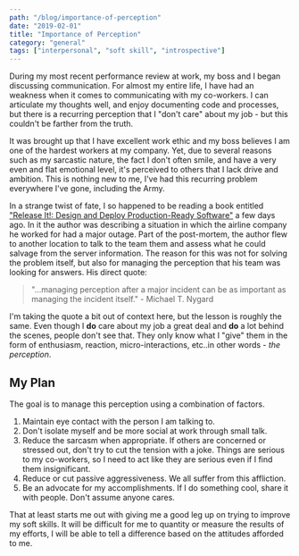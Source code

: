 ```yaml
---
path: "/blog/importance-of-perception"
date: "2019-02-01"
title: "Importance of Perception"
category: "general"
tags: ["interpersonal", "soft skill", "introspective"]
---
```


During my most recent performance review at work, my boss and I began discussing communication. For almost my entire life, I have had an weakness when it comes to communicating with my co-workers. I can articulate my thoughts well, and enjoy documenting code and processes, but there is a recurring perception that I "don't care" about my job - but this couldn't be farther from the truth.

It was brought up that I have excellent work ethic and my boss believes I am one of the hardest workers at my company. Yet, due to several reasons such as my sarcastic nature, the fact I don't often smile, and have a very even and flat emotional level, it's perceived to others that I lack drive and ambition. This is nothing new to me, I've had this recurring problem everywhere I've gone, including the Army.

In a strange twist of fate, I so happened to be reading a book entitled ["Release It!: Design and Deploy Production-Ready Software"](https://pragprog.com/book/mnee2/release-it-second-edition) a few days ago. In it the author was describing a situation in which the airline company he worked for had a major outage. Part of the post-mortem, the author flew to another location to talk to the team them and assess what he could salvage from the server information. The reason for this was not for solving the problem itself, but also for managing the perception that his team was looking for answers. His direct quote:

> "...managing perception after a major incident can be as important as managing the incident itself." - Michael T. Nygard

I'm taking the quote a bit out of context here, but the lesson is roughly the same. Even though I **do** care about my job a great deal and **do** a lot behind the scenes, people don't see that. They only know what I "give" them in the form of enthusiasm, reaction, micro-interactions, etc..in other words - _the perception_.

## My Plan

The goal is to manage this perception using a combination of factors.

1. Maintain eye contact with the person I am talking to.
2. Don't isolate myself and be more social at work through small talk.
3. Reduce the sarcasm when appropriate. If others are concerned or stressed out, don't try to cut the tension with a joke. Things are serious to my co-workers, so I need to act like they are serious even if I find them insignificant.
4. Reduce or cut passive aggressiveness. We all suffer from this affliction.
5. Be an advocate for my accomplishments. If I do something cool, share it with people. Don't assume anyone cares.

That at least starts me out with giving me a good leg up on trying to improve my soft skills. It will be difficult for me to quantity or measure the results of my efforts, I will be able to tell a difference based on the attitudes afforded to me.
